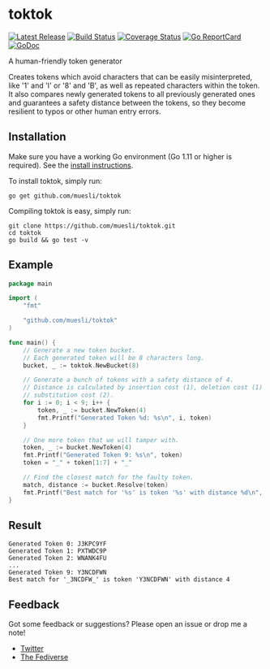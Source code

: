 toktok
======

[![Latest Release](https://img.shields.io/github/release/muesli/toktok.svg)](https://github.com/muesli/toktok/releases)
[![Build Status](https://travis-ci.org/muesli/toktok.svg?branch=master)](https://travis-ci.org/muesli/toktok)
[![Coverage Status](https://coveralls.io/repos/github/muesli/toktok/badge.svg?branch=master)](https://coveralls.io/github/muesli/toktok?branch=master)
[![Go ReportCard](https://goreportcard.com/badge/muesli/toktok)](https://goreportcard.com/report/muesli/toktok)
[![GoDoc](https://godoc.org/github.com/golang/gddo?status.svg)](https://godoc.org/github.com/muesli/toktok)

A human-friendly token generator

Creates tokens which avoid characters that can be easily misinterpreted, like '1' and 'I' or '8' and 'B', as well as
repeated characters within the token. It also compares newly generated tokens to all previously generated ones and
guarantees a safety distance between the tokens, so they become resilient to typos or other human entry errors.

## Installation

Make sure you have a working Go environment (Go 1.11 or higher is required).
See the [install instructions](https://golang.org/doc/install.html).

To install toktok, simply run:

    go get github.com/muesli/toktok

Compiling toktok is easy, simply run:

    git clone https://github.com/muesli/toktok.git
    cd toktok
    go build && go test -v

## Example
```go
package main

import (
	"fmt"

	"github.com/muesli/toktok"
)

func main() {
	// Generate a new token bucket.
	// Each generated token will be 8 characters long.
	bucket, _ := toktok.NewBucket(8)

	// Generate a bunch of tokens with a safety distance of 4.
	// Distance is calculated by insertion cost (1), deletion cost (1) and
	// substitution cost (2).
	for i := 0; i < 9; i++ {
		token, _ := bucket.NewToken(4)
		fmt.Printf("Generated Token %d: %s\n", i, token)
	}

	// One more token that we will tamper with.
	token, _ := bucket.NewToken(4)
	fmt.Printf("Generated Token 9: %s\n", token)
	token = "_" + token[1:7] + "_"

	// Find the closest match for the faulty token.
	match, distance := bucket.Resolve(token)
	fmt.Printf("Best match for '%s' is token '%s' with distance %d\n", token, match, distance)
}
```

## Result
```
Generated Token 0: J3KPC9YF
Generated Token 1: PXTWDC9P
Generated Token 2: WNANK4FU
...
Generated Token 9: Y3NCDFWN
Best match for '_3NCDFW_' is token 'Y3NCDFWN' with distance 4
```

## Feedback

Got some feedback or suggestions? Please open an issue or drop me a note!

* [Twitter](https://twitter.com/mueslix)
* [The Fediverse](https://mastodon.social/@fribbledom)
